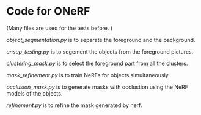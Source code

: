 # Code for ONeRF

(Many files are used for the tests before. )

*object_segmentation.py* is to separate the foreground and the background.

*unsup_testing.py* is to segement the objects from the foreground pictures.

*clustering_mask.py* is to select the foreground part from all the clusters.

*mask_refinement.py* is to train NeRFs for objects simultaneously.

*occlusion_mask.py* is to generate masks with occlustion using the NeRF models of the objects.

*refinement.py* is to refine the mask generated by nerf.
